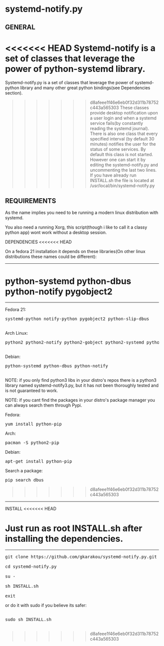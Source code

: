 # systemd-notify.py
GENERAL
-------------------
<<<<<<< HEAD
Systemd-notify is a set of classes that leverage the power of python-systemd library.
=======
Systemd-notify.py is a set of classes that leverage the power of systemd-python library and many other great python bindings(see Dependencies section).
>>>>>>> d8afeee1f46e6eb0f32d311b78752c443a565303
These classes provide desktop notification upon a user login and when a systemd service fails(by constantly reading the systemd journal).
There is also one class that every specified interval (by default 30 minutes) notifies the user for the status of some services.
By default this class is not started. However one can start it by editing the systemd-notify.py and uncommenting the last two lines.
If you have already run INSTALL.sh the file is located at /usr/local/bin/systemd-notify.py


REQUIREMENTS
-------------------

As the name implies you need to be running a modern linux distribution with systemd.

 You also need a running Xorg, this script(though i like to call it a classy python app) wont work without a desktop session.



DEPENDENCIES
<<<<<<< HEAD

On a fedora 21 installation it depends on these libraries(On other linux distributions these names could be different):

--------------------
python-systemd
python-dbus
python-notify
pygobject2
=======
--------------------

Fedora 21:

<pre>
systemd-python notify-python pygobject2 python-slip-dbus

</pre>
Arch Linux:

<pre>
python2 python2-notify python2-gobject python2-systemd python2-dbus

</pre>

Debian:

<pre>
python-systemd python-dbus python-notify

</pre>


NOTE: if you only find python3 libs in your distro's repos there is a python3 library named systemd-notify3.py, but it has not been thoroughly tested and is not guaranteed to work.

NOTE: if you cant find the packages in your distro's package manager you can always search them through Pypi.

Fedora:
<pre>
yum install python-pip
</pre>
Arch:
<pre>
pacman -S python2-pip
</pre>
Debian:
<pre>
apt-get install python-pip
</pre>

Search a package:

<pre>
pip search dbus
</pre>
>>>>>>> d8afeee1f46e6eb0f32d311b78752c443a565303

-------------------------------

INSTALL
<<<<<<< HEAD

Just run as root INSTALL.sh after installing the dependencies.
=======
------------------------
<pre>git clone https://github.com/gkarakou/systemd-notify.py.git

cd systemd-notify.py

su -

sh INSTALL.sh

exit
</pre>
or do it with sudo if you believe its safer:
<pre>

sudo sh INSTALL.sh

</pre>
>>>>>>> d8afeee1f46e6eb0f32d311b78752c443a565303
